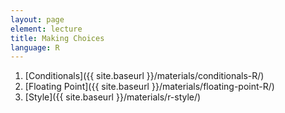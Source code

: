 ```yaml
---
layout: page
element: lecture
title: Making Choices
language: R
---
```


1. [Conditionals]({{ site.baseurl }}/materials/conditionals-R/)
2. [Floating Point]({{ site.baseurl }}/materials/floating-point-R/)
2. [Style]({{ site.baseurl }}/materials/r-style/)
